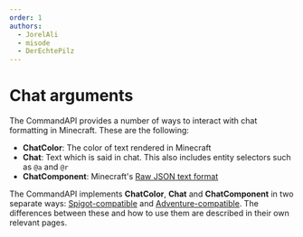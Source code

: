 ```yaml
---
order: 1
authors: 
  - JorelAli
  - misode
  - DerEchtePilz
---
```


# Chat arguments

The CommandAPI provides a number of ways to interact with chat formatting in Minecraft. These are the following:

- **ChatColor**: The color of text rendered in Minecraft
- **Chat**: Text which is said in chat. This also includes entity selectors such as `@a` and `@r`
- **ChatComponent**: Minecraft's [Raw JSON text format](https://minecraft.wiki/w/Raw_JSON_text_format)

The CommandAPI implements **ChatColor**, **Chat** and **ChatComponent** in two separate ways: [Spigot-compatible](./spigot-chat-arguments) and [Adventure-compatible](./adventure-chat-arguments). The differences between these and how to use them are described in their own relevant pages.